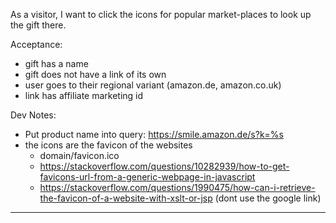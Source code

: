 As a visitor, I want to click the icons for popular market-places to look up the
gift there.

Acceptance:
- gift has a name
- gift does not have a link of its own
- user goes to their regional variant (amazon.de, amazon.co.uk)
- link has affiliate marketing id

Dev Notes:
- Put product name into query: https://smile.amazon.de/s?k=%s
- the icons are the favicon of the websites
  - domain/favicon.ico
  - https://stackoverflow.com/questions/10282939/how-to-get-favicons-url-from-a-generic-webpage-in-javascript
  - https://stackoverflow.com/questions/1990475/how-can-i-retrieve-the-favicon-of-a-website-with-xslt-or-jsp (dont use the google link)

---


